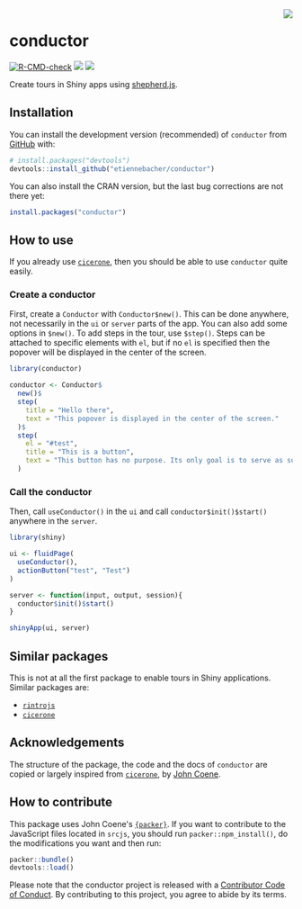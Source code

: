 <img src="hex-conductor.png" id="hex-conductor" align="right">

# conductor

<!-- badges: start -->
[![R-CMD-check](https://github.com/etiennebacher/conductor/workflows/R-CMD-check/badge.svg)](https://github.com/etiennebacher/conductor/actions)
<img src="https://img.shields.io/badge/license-MIT-blue">
<a href = "https://conductor.etiennebacher.com/#/" target = "_blank"><img src="https://img.shields.io/static/v1?label=Website&message=Visit&color=blue"></a>
<!-- badges: end -->

Create tours in Shiny apps using [shepherd.js](https://shepherdjs.dev/).

## Installation

You can install the development version (recommended) of `conductor` from [GitHub](https://github.com/) with:

``` r
# install.packages("devtools")
devtools::install_github("etiennebacher/conductor")
```

You can also install the CRAN version, but the last bug corrections are not there yet:
``` r
install.packages("conductor")
```

## How to use 

If you already use [`cicerone`](https://github.com/JohnCoene/cicerone), then you should be able to use `conductor` quite easily. 

### Create a conductor

First, create a `Conductor` with `Conductor$new()`. This can be done anywhere, not necessarily in the `ui` or `server` parts of the app. You can also add some options in `$new()`. To add steps in the tour, use `$step()`. Steps can be attached to specific elements with `el`, but if no `el` is specified then the popover will be displayed in the center of the screen.
```r
library(conductor)

conductor <- Conductor$
  new()$
  step(
    title = "Hello there",
    text = "This popover is displayed in the center of the screen."
  )$
  step(
    el = "#test",
    title = "This is a button",
    text = "This button has no purpose. Its only goal is to serve as support for demo."
  )
```

### Call the conductor

Then, call `useConductor()` in the `ui` and call `conductor$init()$start()` anywhere in the `server`.

```r
library(shiny)

ui <- fluidPage(
  useConductor(),
  actionButton("test", "Test")
)

server <- function(input, output, session){
  conductor$init()$start()
}

shinyApp(ui, server)
```

## Similar packages

This is not at all the first package to enable tours in Shiny applications. Similar packages are:

* [`rintrojs`](https://github.com/carlganz/rintrojs)
* [`cicerone`](https://github.com/JohnCoene/cicerone)

## Acknowledgements

The structure of the package, the code and the docs of `conductor` are copied or largely inspired from [`cicerone`](https://github.com/JohnCoene/cicerone), by [John Coene](https://john-coene.com/).

## How to contribute

This package uses John Coene's [`{packer}`](https://packer.john-coene.com/#/). If you want to contribute to the JavaScript files located in `srcjs`, you should run `packer::npm_install()`, do the modifications you want and then run:
```r
packer::bundle()
devtools::load()
```
Please note that the conductor project is released with a [Contributor Code of Conduct](https://contributor-covenant.org/version/2/0/CODE_OF_CONDUCT.html). By contributing to this project, you agree to abide by its terms.
